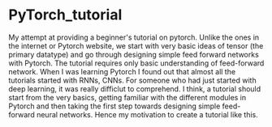 # PyTorch_tutorial

My attempt at providing a beginner's tutorial on pytorch. Unlike the ones in the internet or Pytorch website, we start with very basic ideas of tensor (the primary datatype) and go through designing simple feed forward networks with Pytorch. The tutorial requires only basic understanding of feed-forward network. When I was learning Pytorch I found out that almost all the tutorials started with RNNs, CNNs. For someone who had just started with deep learning, it was really difficlut to comprehend. I think, a tutorial should start from the very basics, getting familiar with the different modules in Pytorch and then taking the first step towards designing simple feed-forward neural networks. Hence my motivation to create a tutorial like this. 
